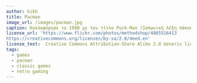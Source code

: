 ```yaml
---
author: kikh
title: Pacman
image_url: /images/pacman.jpg
caption: Κυκλοφόρησε το 1980 με τον τίτλο Puck-Man (Ιαπωνική λέξη πάκου, ήχος που κάνει κανείς όταν ανοιγοκλείνει το στόμα του). Μετονομάστηκε σε pacman την ίδια χρονιά με την κυκλοφορία του στις Ηνωμένες Πολιτείες.
license_url: 'https://www.flickr.com/photos/methodshop/4865516413
https://creativecommons.org/licenses/by-sa/2.0/deed.en'
license_text:  Creative Commons Attribution-Share Alike 2.0 Generic license.
tags:
  - games
  - pacman
  - classic games
  - retro gaming
---
```

